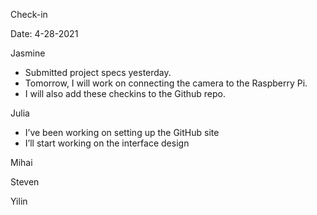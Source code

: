 Check-in

Date: 4-28-2021

Jasmine
- Submitted project specs yesterday.
- Tomorrow, I will work on connecting the camera to the Raspberry Pi.
- I will also add these checkins to the Github repo.

Julia
- I’ve been working on setting up the GitHub site
- I’ll start working on the interface design

Mihai

Steven

Yilin
